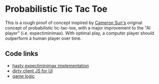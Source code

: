 # Probabilistic Tic Tac Toe

This is a rough proof of concept inspired by [Cameron Sun's](https://www.csun.io/2024/06/08/probabilistic-tic-tac-toe.html) original concept of probabilistic tic-tac-toe, with a major improvement to the "AI player" (i.e. expectiminimax). With optimal play, a computer player should outperform a human player over time.

## Code links

- [hasty expectiminimax implementation](./src/minimax.ts)
- [dirty client JS for UI](./src/display.ts)
- [game logic](./src/game.ts)